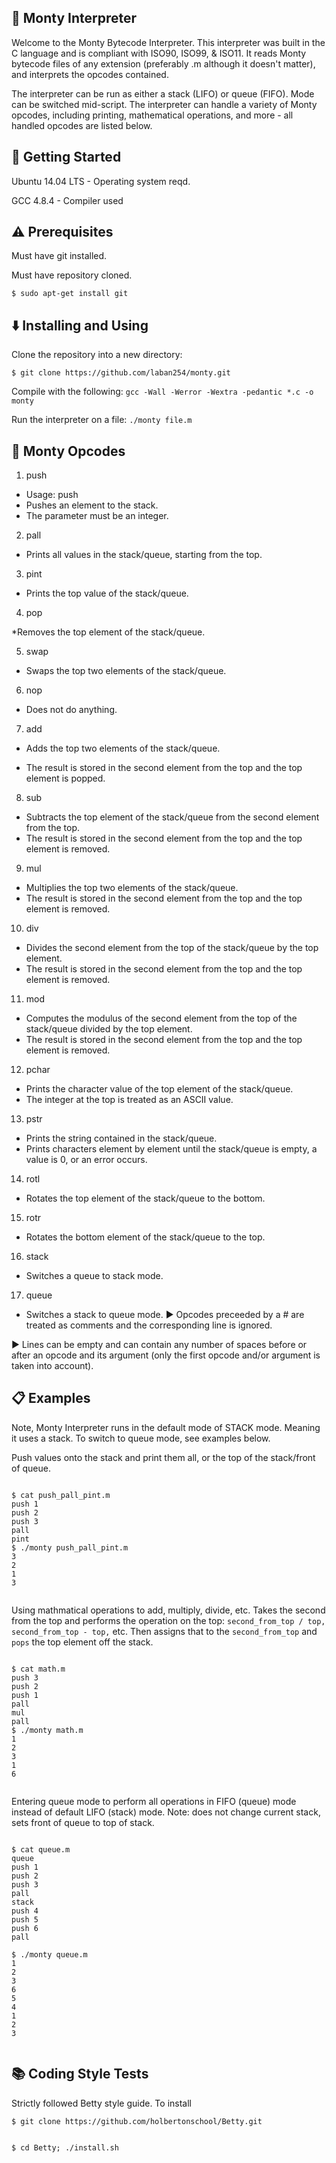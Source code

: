 ## 🐍 Monty Interpreter

Welcome to the Monty Bytecode Interpreter. This interpreter was built in the C language and is compliant with ISO90, ISO99, & ISO11. It reads Monty bytecode files of any extension (preferably .m although it doesn't matter), and interprets the opcodes contained.

The interpreter can be run as either a stack (LIFO) or queue (FIFO). Mode can be switched mid-script. The interpreter can handle a variety of Monty opcodes, including printing, mathematical operations, and more - all handled opcodes are listed below.

## 🏃 Getting Started

Ubuntu 14.04 LTS - Operating system reqd.

GCC 4.8.4 - Compiler used

## ⚠️ Prerequisites

Must have git installed.

Must have repository cloned.

``
$ sudo apt-get install git
``
## ⬇️ Installing and Using

Clone the repository into a new directory:

``
$ git clone https://github.com/laban254/monty.git
``

Compile with the following:
``
gcc -Wall -Werror -Wextra -pedantic *.c -o monty
``

Run the interpreter on a file:
``
./monty file.m
``

## 🔧 Monty Opcodes

1. push

 * Usage: push <int>
 * Pushes an element to the stack.
 * The parameter <int> must be an integer.

2. pall

 * Prints all values in the stack/queue, starting from the top.

3. pint

 * Prints the top value of the stack/queue.

4. pop

 *Removes the top element of the stack/queue.

5. swap

* Swaps the top two elements of the stack/queue.

6. nop

* Does not do anything.

7. add

* Adds the top two elements of the stack/queue.

* The result is stored in the second element from the top and the top element is popped.

8. sub

* Subtracts the top element of the stack/queue from the second element from the top.
* The result is stored in the second element from the top and the top element is removed.

9. mul

* Multiplies the top two elements of the stack/queue.
* The result is stored in the second element from the top and the top element is removed.

10. div

* Divides the second element from the top of the stack/queue by the top element.
* The result is stored in the second element from the top and the top element is removed.

11. mod

* Computes the modulus of the second element from the top of the stack/queue divided by the top element.
* The result is stored in the second element from the top and the top element is removed.

12. pchar

* Prints the character value of the top element of the stack/queue.
* The integer at the top is treated as an ASCII value.

13. pstr

* Prints the string contained in the stack/queue.
* Prints characters element by element until the stack/queue is empty, a value is 0, or an error occurs.

14. rotl

* Rotates the top element of the stack/queue to the bottom.

15. rotr

* Rotates the bottom element of the stack/queue to the top.

16. stack

* Switches a queue to stack mode.

17. queue

* Switches a stack to queue mode.
▶️ Opcodes preceeded by a # are treated as comments and the corresponding line is ignored.

▶️ Lines can be empty and can contain any number of spaces before or after an opcode and its argument (only the first opcode and/or argument is taken into account).


## 📋 Examples

Note, Monty Interpreter runs in the default mode of STACK mode. Meaning it uses a stack. To switch to queue mode, see examples below.

Push values onto the stack and print them all, or the top of the stack/front of queue.

```
  
$ cat push_pall_pint.m
push 1 
push 2
push 3  
pall  
pint  
$ ./monty push_pall_pint.m 
3  
2 
1  
3
  
```
  

Using mathmatical operations to add, multiply, divide, etc. Takes the second from the top and performs the operation on the top: ``second_from_top / top,`` ``second_from_top - top,`` etc. Then assigns that to the ``second_from_top`` and ``pops`` the top element off the stack.

  
```
  
$ cat math.m  
push 3  
push 2  
push 1  
pall  
mul  
pall  
$ ./monty math.m  
1  
2  
3  
1  
6
  
```
  
Entering queue mode to perform all operations in FIFO (queue) mode instead of default LIFO (stack) mode. Note: does not change current stack, sets front of queue to top of stack.

  
```
  
$ cat queue.m  
queue  
push 1  
push 2  
push 3  
pall  
stack  
push 4  
push 5  
push 6 
pall
  
$ ./monty queue.m  
1  
2  
3  
6  
5  
4  
1  
2  
3
  
```
  
  
## 📚 Coding Style Tests
Strictly followed Betty style guide. To install

  
```
$ git clone https://github.com/holbertonschool/Betty.git
  

$ cd Betty; ./install.sh

```


